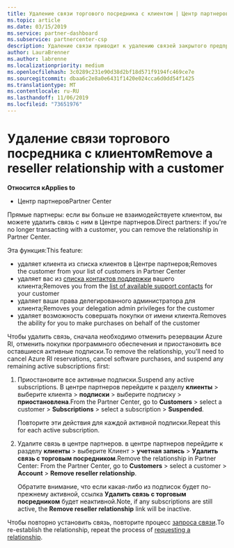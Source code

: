 ```yaml
---
title: Удаление связи торгового посредника с клиентом | Центр партнеров
ms.topic: article
ms.date: 03/15/2019
ms.service: partner-dashboard
ms.subservice: partnercenter-csp
description: Удаление связи приводит к удалению связей закрытого предприятия из представления в Центре партнеров.
author: LauraBrenner
ms.author: labrenne
ms.localizationpriority: medium
ms.openlocfilehash: 3c0289c231e90d38d2bf18d571f9194fc469ce7e
ms.sourcegitcommit: dbaa6c2e8a0e6431f1420e024cca6d0dd54f1425
ms.translationtype: MT
ms.contentlocale: ru-RU
ms.lasthandoff: 11/06/2019
ms.locfileid: "73651976"
---
```

# <a name="remove-a-reseller-relationship-with-a-customer"></a><span data-ttu-id="34575-103">Удаление связи торгового посредника с клиентом</span><span class="sxs-lookup"><span data-stu-id="34575-103">Remove a reseller relationship with a customer</span></span>

<span data-ttu-id="34575-104">**Относится к**</span><span class="sxs-lookup"><span data-stu-id="34575-104">**Applies to**</span></span>

-   <span data-ttu-id="34575-105">Центр партнеров</span><span class="sxs-lookup"><span data-stu-id="34575-105">Partner Center</span></span>

<span data-ttu-id="34575-106">Прямые партнеры: если вы больше не взаимодействуете клиентом, вы можете удалить связь с ним в Центре партнеров.</span><span class="sxs-lookup"><span data-stu-id="34575-106">Direct partners: if you're no longer transacting with a customer, you can remove the relationship in Partner Center.</span></span> 

<span data-ttu-id="34575-107">Эта функция:</span><span class="sxs-lookup"><span data-stu-id="34575-107">This feature:</span></span>
*  <span data-ttu-id="34575-108">удаляет клиента из списка клиентов в Центре партнеров;</span><span class="sxs-lookup"><span data-stu-id="34575-108">Removes the customer from your list of customers in Partner Center</span></span>
*  <span data-ttu-id="34575-109">удаляет вас из [списка контактов поддержки](assign-support-contacts.md) вашего клиента;</span><span class="sxs-lookup"><span data-stu-id="34575-109">Removes you from the [list of available support contacts](assign-support-contacts.md) for your customer</span></span>
*  <span data-ttu-id="34575-110">удаляет ваши права делегированного администратора для клиента;</span><span class="sxs-lookup"><span data-stu-id="34575-110">Removes your delegation admin privileges for the customer</span></span>
*  <span data-ttu-id="34575-111">удаляет возможность совершать покупки от имени клиента.</span><span class="sxs-lookup"><span data-stu-id="34575-111">Removes the ability for you to make purchases on behalf of the customer</span></span>

<span data-ttu-id="34575-112">Чтобы удалить связь, сначала необходимо отменить резервации Azure RI, отменить покупки программного обеспечения и приостановить все оставшиеся активные подписки.</span><span class="sxs-lookup"><span data-stu-id="34575-112">To remove the relationship, you'll need to cancel Azure RI reservations, cancel software purchases, and suspend any remaining active subscriptions first:</span></span>
1. <span data-ttu-id="34575-113">Приостановите все активные подписки.</span><span class="sxs-lookup"><span data-stu-id="34575-113">Suspend any active subscriptions.</span></span> <span data-ttu-id="34575-114">В центре партнеров перейдите к разделу **клиенты** > выберите клиента > **подписки** > выберите подписку > **приостановлена**.</span><span class="sxs-lookup"><span data-stu-id="34575-114">From the Partner Center, go to **Customers** > select a customer > **Subscriptions** > select a subscription > **Suspended**.</span></span> 

   <span data-ttu-id="34575-115">Повторите эти действия для каждой активной подписки.</span><span class="sxs-lookup"><span data-stu-id="34575-115">Repeat this for each active subscription.</span></span>

2. <span data-ttu-id="34575-116">Удалите связь в центре партнеров. в центре партнеров перейдите к разделу **клиенты** > выберите Клиент > **учетная запись** > **Удалить связь с торговым посредником**.</span><span class="sxs-lookup"><span data-stu-id="34575-116">Remove the relationship in Partner Center: From the Partner Center, go to **Customers** > select a customer > **Account** > **Remove reseller relationship**.</span></span>

   <span data-ttu-id="34575-117">Обратите внимание, что если какая-либо из подписок будет по-прежнему активной, ссылка **Удалить связь с торговым посредником** будет неактивной.</span><span class="sxs-lookup"><span data-stu-id="34575-117">Note, if any subscriptions are still active, the **Remove reseller relationship** link will be inactive.</span></span> 

<span data-ttu-id="34575-118">Чтобы повторно установить связь, повторите процесс [запроса связи](request-a-relationship-with-a-customer.md).</span><span class="sxs-lookup"><span data-stu-id="34575-118">To re-establish the relationship, repeat the process of [requesting a relationship](request-a-relationship-with-a-customer.md).</span></span>
